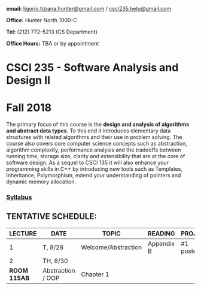 **email:** ligorio.tiziana.hunter@gmail.com  / csci235.help@gmail.com 

**Office:** Hunter North 1000-C 

**Tel:** (212) 772-5213 (CS Department)

**Office Hours:** TBA or by appointment

# CSCI 235 - Software Analysis and Design II 
# Fall 2018


The primary focus of this course is the **design and analysis of algorithms and abstract data types**. To this end it introduces elementary data structures with related algorithms and their use in problem solving. The course also covers core computer science concepts such as abstraction, algorithm complexity, performance analysis and the tradeoffs between running time, storage size, clarity and extensibility that are at the core of software design. As a sequel to CSCI 135 it will also enhance your programming skills in C++ by introducing new tools such as Templates, Inheritance, Polymorphism, extend your understanding of pointers and dynamic memory allocation.


### [Syllabus](CSCI235_Fall2018_Syllabus.pdf)



## TENTATIVE SCHEDULE:

LECTURE | DATE | TOPIC | READING | PROJECT
------- | ---- | ----- | -------- | ---------
1 | T, 8/28 | Welcome/Abstraction | Appendix B | #1 posted
2 | TH,  8/30 
**ROOM 115AB** | Abstraction / OOP | Chapter 1
